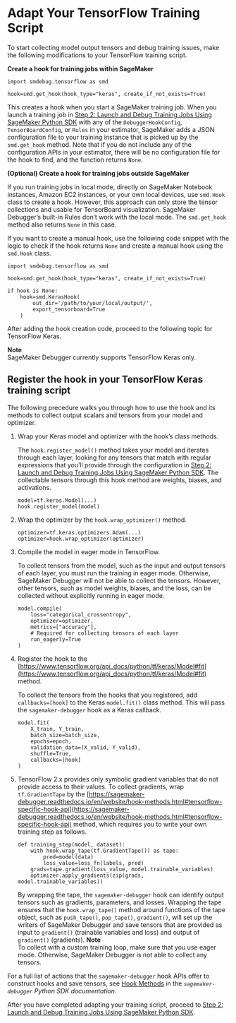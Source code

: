 # Adapt Your TensorFlow Training Script<a name="debugger-modify-script-tensorflow"></a>

To start collecting model output tensors and debug training issues, make the following modifications to your TensorFlow training script\.

**Create a hook for training jobs within SageMaker**

```
import smdebug.tensorflow as smd

hook=smd.get_hook(hook_type="keras", create_if_not_exists=True)
```

This creates a hook when you start a SageMaker training job\. When you launch a training job in [Step 2: Launch and Debug Training Jobs Using SageMaker Python SDK](debugger-configuration-for-debugging.md) with any of the `DebuggerHookConfig`, `TensorBoardConfig`, or `Rules` in your estimator, SageMaker adds a JSON configuration file to your training instance that is picked up by the `smd.get_hook` method\. Note that if you do not include any of the configuration APIs in your estimator, there will be no configuration file for the hook to find, and the function returns `None`\.

**\(Optional\) Create a hook for training jobs outside SageMaker**

If you run training jobs in local mode, directly on SageMaker Notebook instances, Amazon EC2 instances, or your own local devices, use `smd.Hook` class to create a hook\. However, this approach can only store the tensor collections and usable for TensorBoard visualization\. SageMaker Debugger’s built\-in Rules don’t work with the local mode\. The `smd.get_hook` method also returns `None` in this case\. 

If you want to create a manual hook, use the following code snippet with the logic to check if the hook returns `None` and create a manual hook using the `smd.Hook` class\.

```
import smdebug.tensorflow as smd

hook=smd.get_hook(hook_type="keras", create_if_not_exists=True) 

if hook is None:
    hook=smd.KerasHook(
        out_dir='/path/to/your/local/output/',
        export_tensorboard=True
    )
```

After adding the hook creation code, proceed to the following topic for TensorFlow Keras\.

**Note**  
SageMaker Debugger currently supports TensorFlow Keras only\.

## Register the hook in your TensorFlow Keras training script<a name="debugger-modify-script-tensorflow-keras"></a>

The following precedure walks you through how to use the hook and its methods to collect output scalars and tensors from your model and optimizer\.

1. Wrap your Keras model and optimizer with the hook’s class methods\.

   The `hook.register_model()` method takes your model and iterates through each layer, looking for any tensors that match with regular expressions that you’ll provide through the configuration in [Step 2: Launch and Debug Training Jobs Using SageMaker Python SDK](debugger-configuration-for-debugging.md)\. The collectable tensors through this hook method are weights, biases, and activations\.

   ```
   model=tf.keras.Model(...)
   hook.register_model(model)
   ```

1. Wrap the optimizer by the `hook.wrap_optimizer()` method\.

   ```
   optimizer=tf.keras.optimizers.Adam(...)
   optimizer=hook.wrap_optimizer(optimizer)
   ```

1. Compile the model in eager mode in TensorFlow\.

   To collect tensors from the model, such as the input and output tensors of each layer, you must run the training in eager mode\. Otherwise, SageMaker Debugger will not be able to collect the tensors\. However, other tensors, such as model weights, biases, and the loss, can be collected without explicitly running in eager mode\.

   ```
   model.compile(
       loss="categorical_crossentropy", 
       optimizer=optimizer, 
       metrics=["accuracy"],
       # Required for collecting tensors of each layer
       run_eagerly=True
   )
   ```

1. Register the hook to the [https://www.tensorflow.org/api_docs/python/tf/keras/Model#fit](https://www.tensorflow.org/api_docs/python/tf/keras/Model#fit) method\.

   To collect the tensors from the hooks that you registered, add `callbacks=[hook]` to the Keras `model.fit()` class method\. This will pass the `sagemaker-debugger` hook as a Keras callback\.

   ```
   model.fit(
       X_train, Y_train,
       batch_size=batch_size,
       epochs=epoch,
       validation_data=(X_valid, Y_valid),
       shuffle=True, 
       callbacks=[hook]
   )
   ```

1. TensorFlow 2\.x provides only symbolic gradient variables that do not provide access to their values\. To collect gradients, wrap `tf.GradientTape` by the [https://sagemaker-debugger.readthedocs.io/en/website/hook-methods.html#tensorflow-specific-hook-api](https://sagemaker-debugger.readthedocs.io/en/website/hook-methods.html#tensorflow-specific-hook-api) method, which requires you to write your own training step as follows\.

   ```
   def training_step(model, dataset):
       with hook.wrap_tape(tf.GradientTape()) as tape:
           pred=model(data)
           loss_value=loss_fn(labels, pred)
       grads=tape.gradient(loss_value, model.trainable_variables)
       optimizer.apply_gradients(zip(grads, model.trainable_variables))
   ```

   By wrapping the tape, the `sagemaker-debugger` hook can identify output tensors such as gradients, parameters, and losses\. Wrapping the tape ensures that the `hook.wrap_tape()` method around functions of the tape object, such as `push_tape()`, `pop_tape()`, `gradient()`, will set up the writers of SageMaker Debugger and save tensors that are provided as input to `gradient()` \(trainable variables and loss\) and output of `gradient()` \(gradients\)\.
**Note**  
To collect with a custom training loop, make sure that you use eager mode\. Otherwise, SageMaker Debugger is not able to collect any tensors\.

For a full list of actions that the `sagemaker-debugger` hook APIs offer to construct hooks and save tensors, see [Hook Methods](https://sagemaker-debugger.readthedocs.io/en/website/hook-methods.html) in the *`sagemaker-debugger` Python SDK documentation*\.

After you have completed adapting your training script, proceed to [Step 2: Launch and Debug Training Jobs Using SageMaker Python SDK](debugger-configuration-for-debugging.md)\.